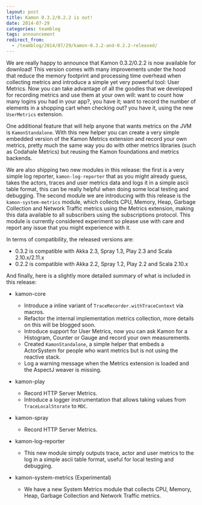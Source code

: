 ```yaml
---
layout: post
title: Kamon 0.3.2/0.2.2 is out!
date: 2014-07-29
categories: teamblog
tags: announcement
redirect_from:
  - /teamblog/2014/07/29/kamon-0.3.2-and-0.2.2-released/
---
```


We are really happy to announce that Kamon 0.3.2/0.2.2 is now available for download! This version comes with many
improvements under the hood that reduce the memory footprint and processing time overhead when collecting metrics and
introduce a simple yet very powerful tool: User Metrics. Now you can take advantage of all the goodies that we developed
for recording metrics and use them at your own will: want to count how many logins you had in your app?, you have it;
want to record the number of elements in a shopping cart when checking out? you have it, using the new `UserMetrics`
extension.



One additional feature that will help anyone that wants metrics on the JVM is `KamonStandalone`. With this new helper
you can create a very simple embedded version of the Kamon Metrics extension and record your own metrics, pretty much
the same way you do with other metrics libraries (such as Codahale Metrics) but reusing the Kamon foundations and
metrics backends.

We are also shipping two new modules in this release: the first is a very simple log reporter, `kamon-log-reporter` that
as you might already guess, takes the actors, traces and user metrics data and logs it in a simple ascii table format,
this can be really helpful when doing some local testing and debugging. The second module we are introducing with this
release is the `kamon-system-metrics` module, which collects CPU, Memory, Heap, Garbage Collection and Network Traffic
metrics using the Metrics extension, making this data available to all subscribers using the subscriptions protocol.
This module is currently considered experiment so please use with care and report any issue that you might experience
with it.

In terms of compatibility, the released versions are:

   * 0.3.2 is compatible with Akka 2.3, Spray 1.3, Play 2.3 and Scala 2.10.x/2.11.x
   * 0.2.2 is compatible with Akka 2.2, Spray 1.2, Play 2.2 and Scala 2.10.x

And finally, here is a slightly more detailed summary of what is included in this release:

* kamon-core
    * Introduce a inline variant of `TraceRecorder.withTraceContext` via macros.
    * Refactor the internal implementation metrics collection, more details on this will be blogged soon.
    * Introduce support for User Metrics, now you can ask Kamon for a Histogram, Counter or Gauge and record your own
      measurements.
    * Created `KamonStandalone`, a simple helper that embeds a ActorSystem for people who want metrics but is not using
      the reactive stack.
    * Log a warning message when the Metrics extension is loaded and the AspectJ weaver is missing.

* kamon-play
    * Record HTTP Server Metrics.
    * Introduce a logger instrumentation that allows taking values from `TraceLocalStorate` to `MDC`.

* kamon-spray
    * Record HTTP Server Metrics.

* kamon-log-reporter
    * This new module simply outputs trace, actor and user metrics to the log in a simple ascii table format, useful for
      local testing and debugging.

* kamon-system-metrics (Experimental)
    * We have a new System Metrics module that collects CPU, Memory, Heap, Garbage Collection and Network Traffic metrics.
